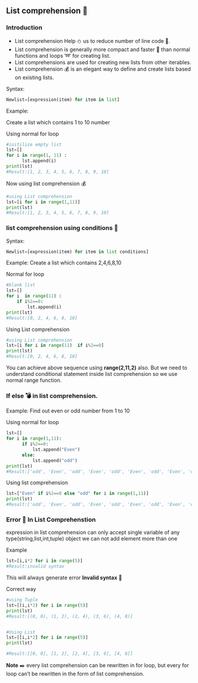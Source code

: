 ## List comprehension  :bookmark_tabs:

### Introduction
- List comprehension Help :snowman: us to reduce number of line code :scroll:. 
- List comprehension is generally more compact and faster :runner: than normal functions and loops :loop: for creating list.
- List comprehensions are used for creating new lists from other iterables.
- List comprehension :moneybag: is an elegant way to define and create lists based on existing lists.

Syntax:
```python
Newlist=[expression(item) for item in list]
```
Example:

Create a list which contains 1 to 10 number 

Using normal for loop
```python
#initilize empty list
lst=[]
for i in range(1, 11) :
      lst.append(i) 
print(lst) 
#Result:[1, 2, 3, 4, 5, 6, 7, 8, 9, 10]
```
Now using list comprehension :moneybag:
```python
#using List comprehension
lst=[i for i in range(1,11)]
print(lst) 
#Result:[1, 2, 3, 4, 5, 6, 7, 8, 9, 10]
```

### list comprehension using conditions :wrench:

Syntax:
```python
Newlist=[expression(item) for item in list conditions]
```

Example:
Create a list which contains
2,4,6,8,10

Normal for loop
```python
#blank list
lst=[]
for i  in range(11) :
    if i%2==0:
        lst.append(i) 
print(lst) 
#Result:[0, 2, 4, 6, 8, 10]
```
Using List comprehension
```python
#using List comprehension
lst=[i for i in range(11)  if i%2==0]
print(lst) 
#Result:[0, 2, 4, 6, 8, 10]

```
You can achieve above sequence using **range(2,11,2)** also. But we need to understand conditional statement inside list comprehension so we use normal range function. 


### If else :bomb: in list comprehension. 
Example:
Find out even or odd number from 1 to 10

Using normal for loop
```python
lst=[]
for i in range(1,11):
      if i%2==0:
          lst.append("Even")
      else:
          lst.append("odd") 
print(lst) 
#Result:['odd', 'Even', 'odd', 'Even', 'odd', 'Even', 'odd', 'Even', 'odd', 'Even']
```
Using list comprehension
```python
lst=["Even" if i%2==0 else "odd" for i in range(1,11)]
print(lst) 
#Result:['odd', 'Even', 'odd', 'Even', 'odd', 'Even', 'odd', 'Even', 'odd', 'Even']
```

### Error :no_entry_sign: In List Comprehenstion

expression in list comprehension can only accept single variable of any type(string,list,int,tuple) 
object we can not add element more than one

Example 
```python
lst=[i,i*2 for i in range(5)]
#Result:invalid syntax
```
This will always generate error **Invalid syntax** :microscope:

Correct way
```python
#using Tuple
lst=[(i,i*2) for i in range(5)]
print(lst)
#Result:[(0, 0), (1, 2), (2, 4), (3, 6), (4, 8)]


#Using List
lst=[[i,i*2] for i in range(5)]
print(lst)

#Result:[[0, 0], [1, 2], [2, 4], [3, 6], [4, 8]]
```

**Note** :black_nib:
every list comprehension can be rewritten in for loop, 
but every for loop can’t be rewritten in the form of list comprehension.
